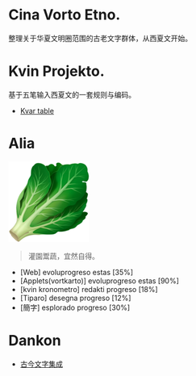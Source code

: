 # Cina Vorto Etno.
整理关于华夏文明圈范围的古老文字群体，从西夏文开始。

# Kvin Projekto.
基于五笔输入西夏文的一套规则与编码。

- [Kvar table](https://github.com/tangut/kvina.md)

# Alia
![晚菘计划](/res/cabbage.png)

> 灌園鬻蔬，宜然自得。

- [Web] evoluprogreso estas [35%]
- [Applets(vortkarto)] evoluprogreso estas [90%]
- [kvin kronometro] redakti progreso [18%]
- [Tiparo] desegna progreso [12%]
- [簡字] esplorado progreso [30%]

# Dankon
- [古今文字集成](http://ccamc.org/)